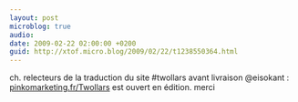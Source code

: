```yaml
---
layout: post
microblog: true
audio: 
date: 2009-02-22 02:00:00 +0200
guid: http://xtof.micro.blog/2009/02/22/t1238550364.html
---
```

ch. relecteurs de la traduction du site #twollars avant livraison @eisokant : [pinkomarketing.fr/Twollars](http://pinkomarketing.fr/Twollars) est ouvert en édition. merci
